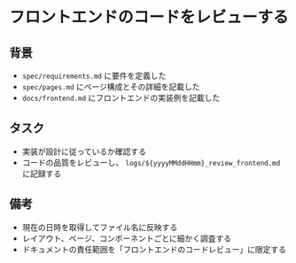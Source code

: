 # フロントエンドのコードをレビューする

## 背景

- `spec/requirements.md` に要件を定義した
- `spec/pages.md` にページ構成とその詳細を記載した
- `docs/frontend.md` にフロントエンドの実装例を記載した

## タスク

- 実装が設計に従っているか確認する
- コードの品質をレビューし、 `logs/${yyyyMMddHHmm}_review_frontend.md` に記録する

## 備考

- 現在の日時を取得してファイル名に反映する
- レイアウト、ページ、コンポーネントごとに細かく調査する
- ドキュメントの責任範囲を「フロントエンドのコードレビュー」に限定する
